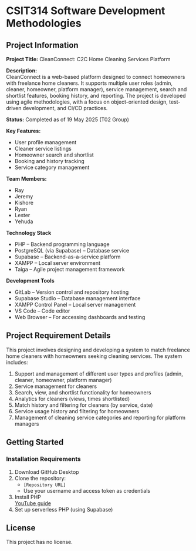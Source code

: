 # CSIT314 Software Development Methodologies

## Project Information

**Project Title:** CleanConnect: C2C Home Cleaning Services Platform

**Description:**  
CleanConnect is a web-based platform designed to connect homeowners with freelance home cleaners. It supports multiple user roles (admin, cleaner, homeowner, platform manager), service management, search and shortlist features, booking history, and reporting. The project is developed using agile methodologies, with a focus on object-oriented design, test-driven development, and CI/CD practices.

**Status:** Completed as of 19 May 2025 (T02 Group)

**Key Features:**
- User profile management
- Cleaner service listings
- Homeowner search and shortlist
- Booking and history tracking
- Service category management

**Team Members:**
- Ray
- Jeremy
- Kishore
- Ryan
- Lester
- Yehuda

**Technology Stack**
- PHP – Backend programming language
- PostgreSQL (via Supabase) – Database service
- Supabase – Backend-as-a-service platform
- XAMPP – Local server environment
- Taiga – Agile project management framework

**Development Tools**
- GitLab – Version control and repository hosting
- Supabase Studio – Database management interface
- XAMPP Control Panel – Local server management
- VS Code – Code editor
- Web Browser – For accessing dashboards and testing

## Project Requirement Details

This project involves designing and developing a system to match freelance home cleaners with homeowners seeking cleaning services. The system includes:

1. Support and management of different user types and profiles (admin, cleaner, homeowner, platform manager)
2. Service management for cleaners
3. Search, view, and shortlist functionality for homeowners
4. Analytics for cleaners (views, times shortlisted)
5. Match history and filtering for cleaners (by service, date)
6. Service usage history and filtering for homeowners
7. Management of cleaning service categories and reporting for platform managers

## Getting Started

### Installation Requirements

1. Download GitHub Desktop
2. Clone the repository:
    - `[Repository URL]`
    - Use your username and access token as credentials
3. Install PHP  
   [YouTube guide](https://www.youtube.com/watch?v=n04w2SzGr_U)
4. Set up serverless PHP (using Supabase)

## License

This project has no license.
